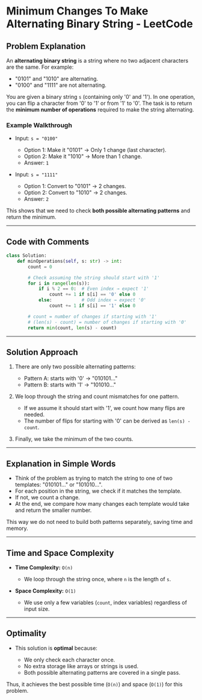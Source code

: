 # Minimum Changes To Make Alternating Binary String - LeetCode

## Problem Explanation

An **alternating binary string** is a string where no two adjacent characters are the same. For example:

* "0101" and "1010" are alternating.
* "0100" and "1111" are not alternating.

You are given a binary string `s` (containing only '0' and '1'). In one operation, you can flip a character from '0' to '1' or from '1' to '0'. The task is to return the **minimum number of operations** required to make the string alternating.

### Example Walkthrough

* Input: `s = "0100"`

  * Option 1: Make it "0101" → Only 1 change (last character).
  * Option 2: Make it "1010" → More than 1 change.
  * Answer: `1`

* Input: `s = "1111"`

  * Option 1: Convert to "0101" → 2 changes.
  * Option 2: Convert to "1010" → 2 changes.
  * Answer: `2`

This shows that we need to check **both possible alternating patterns** and return the minimum.

---

## Code with Comments

```python
class Solution:
    def minOperations(self, s: str) -> int:
        count = 0

        # Check assuming the string should start with '1'
        for i in range(len(s)):
            if i % 2 == 0:  # Even index → expect '1'
                count += 1 if s[i] == '0' else 0
            else:           # Odd index → expect '0'
                count += 1 if s[i] == '1' else 0

        # count = number of changes if starting with '1'
        # (len(s) - count) = number of changes if starting with '0'
        return min(count, len(s) - count)
```

---

## Solution Approach

1. There are only two possible alternating patterns:

   * Pattern A: starts with '0' → "010101..."
   * Pattern B: starts with '1' → "101010..."

2. We loop through the string and count mismatches for one pattern.

   * If we assume it should start with '1', we count how many flips are needed.
   * The number of flips for starting with '0' can be derived as `len(s) - count`.

3. Finally, we take the minimum of the two counts.

---

## Explanation in Simple Words

* Think of the problem as trying to match the string to one of two templates: "010101..." or "101010...".
* For each position in the string, we check if it matches the template.
* If not, we count a change.
* At the end, we compare how many changes each template would take and return the smaller number.

This way we do not need to build both patterns separately, saving time and memory.

---

## Time and Space Complexity

* **Time Complexity:** `O(n)`

  * We loop through the string once, where `n` is the length of `s`.
* **Space Complexity:** `O(1)`

  * We use only a few variables (`count`, index variables) regardless of input size.

---

## Optimality

* This solution is **optimal** because:

  * We only check each character once.
  * No extra storage like arrays or strings is used.
  * Both possible alternating patterns are covered in a single pass.

Thus, it achieves the best possible time (`O(n)`) and space (`O(1)`) for this problem.
